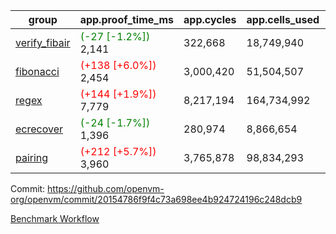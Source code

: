 | group | app.proof_time_ms | app.cycles | app.cells_used | leaf.proof_time_ms | leaf.cycles | leaf.cells_used |
| -- | -- | -- | -- | -- | -- | -- |
| [verify_fibair](https://github.com/openvm-org/openvm/blob/benchmark-results/benchmarks-pr/1957/verify_fibair-20154786f9f4c73a698ee4b924724196c248dcb9.md) |<span style='color: green'>(-27 [-1.2%])</span> 2,141 |  322,668 |  18,749,940 |- | - | - |
| [fibonacci](https://github.com/openvm-org/openvm/blob/benchmark-results/benchmarks-pr/1957/fibonacci-20154786f9f4c73a698ee4b924724196c248dcb9.md) |<span style='color: red'>(+138 [+6.0%])</span> 2,454 |  3,000,420 |  51,504,507 |- | - | - |
| [regex](https://github.com/openvm-org/openvm/blob/benchmark-results/benchmarks-pr/1957/regex-20154786f9f4c73a698ee4b924724196c248dcb9.md) |<span style='color: red'>(+144 [+1.9%])</span> 7,779 |  8,217,194 |  164,734,992 |- | - | - |
| [ecrecover](https://github.com/openvm-org/openvm/blob/benchmark-results/benchmarks-pr/1957/ecrecover-20154786f9f4c73a698ee4b924724196c248dcb9.md) |<span style='color: green'>(-24 [-1.7%])</span> 1,396 |  280,974 |  8,866,654 |- | - | - |
| [pairing](https://github.com/openvm-org/openvm/blob/benchmark-results/benchmarks-pr/1957/pairing-20154786f9f4c73a698ee4b924724196c248dcb9.md) |<span style='color: red'>(+212 [+5.7%])</span> 3,960 |  3,765,878 |  98,834,293 |- | - | - |


Commit: https://github.com/openvm-org/openvm/commit/20154786f9f4c73a698ee4b924724196c248dcb9

[Benchmark Workflow](https://github.com/openvm-org/openvm/actions/runs/16895368779)
